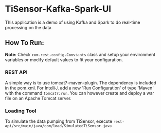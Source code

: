 # TiSensor-Kafka-Spark-UI

This application is a demo of using Kafka and Spark to do real-time processing on the data. 

## How To Run:

**Note:** Check `com.rest.config.Constants` class and setup your environment variables or modify default values to fit your configuration.

### REST API
A simple way is to use tomcat7-maven-plugin. The dependency is included in the pom.xml. For IntelliJ, add a new 'Run Configuration' of type 'Maven' with the command `tomcat7:run`.
You can however create and deploy a war file on an Apache Tomcat server.

### Loading Tool
To simulate the data pumping from TiSensor, execute `rest-api/src/main/java/com/load/SimulatedTiSensor.java`